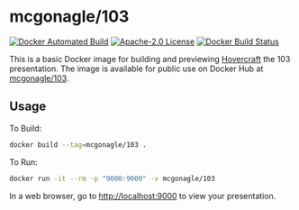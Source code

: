 # mcgonagle/103

[![Docker Automated Build](https://img.shields.io/docker/automated/mcgonagle/103.svg?style=flat-square)](https://hub.docker.com/r/mcgonagle/103/) [![Apache-2.0 License](https://img.shields.io/github/license/mcgonagle/103.svg?style=flat-square)](https://github.com/mcgonagle/103/blob/master/LICENSE) [![Docker Build Status](https://img.shields.io/docker/build/mcgonagle/103.svg?style=flat-square)](https://hub.docker.com/r/mcgonagle/103/builds/)

This is a basic Docker image for building and previewing [Hovercraft](https://github.com/regebro/hovercraft) the 103 presentation. The image is available for public use on Docker Hub at [mcgonagle/103](https://hub.docker.com/r/mcgonagle/103/).

## Usage

To Build:
``` bash
docker build --tag=mcgonagle/103 .
```

To Run:
``` bash
docker run -it --rm -p "9000:9000" -v mcgonagle/103
```

In a web browser, go to <http://localhost:9000> to view your presentation.

